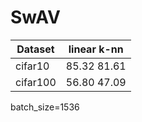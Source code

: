 # SwAV
 Dataset  | linear k-nn |    
----------|-------------|
 cifar10  | 85.32 81.61 |
 cifar100 | 56.80 47.09 |

 batch_size=1536
